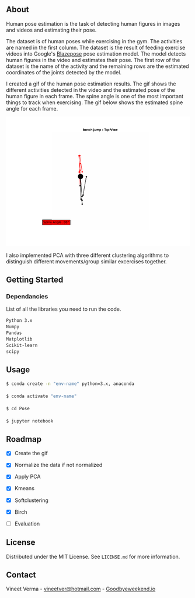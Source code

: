 ## About

Human pose estimation is the task of detecting human figures in images and videos and estimating their pose.

The dataset is of human poses while exercising in the gym. The activities are named in the first column. The dataset is the result of feeding exercise videos into Google's [Blazepose](https://ai.googleblog.com/2020/08/on-device-real-time-body-posetracking.html) pose estimation model. The model detects human figures in the video and estimates their pose. The first row of the dataset is the name of the activity and the remaining rows are the estimated coordinates of the joints detected by the model.

I created a gif of the human pose estimation results. The gif shows the different activities detected in the video and the estimated pose of the human figure in each frame. The spine angle is one of the most important things to track when exercising. The gif below shows the estimated spine angle for each frame.

![Gif](https://github.com/vineetver/Pose/blob/main/bench%20jump.gif)

I also implemented PCA with three different clustering algorithms to distinguish different movements/group similar excercises together.

## Getting Started

### Dependancies

List of all the libraries you need to run the code.

  ```sh
  Python 3.x
  Numpy
  Pandas
  Matplotlib
  Scikit-learn
  scipy
  ```


<!-- USAGE EXAMPLES -->
## Usage

  ```sh
  $ conda create -n "env-name" python=3.x, anaconda
 
  $ conda activate "env-name"
  
  $ cd Pose
  
  $ jupyter notebook
  ```

## Roadmap

- [x] Create the gif
- [x] Normalize the data if not normalized
- [x] Apply PCA
- [x] Kmeans
- [x] Softclustering
- [x] Birch
- [ ] Evaluation


## License

Distributed under the MIT License. See `LICENSE.md` for more information.


## Contact

Vineet Verma - vineetver@hotmail.com - [Goodbyeweekend.io](https://www.goodbyeweekend.io/)
